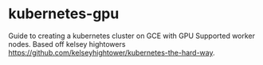 # kubernetes-gpu

Guide to creating a kubernetes cluster on GCE with GPU Supported worker nodes. Based off kelsey hightowers https://github.com/kelseyhightower/kubernetes-the-hard-way.


